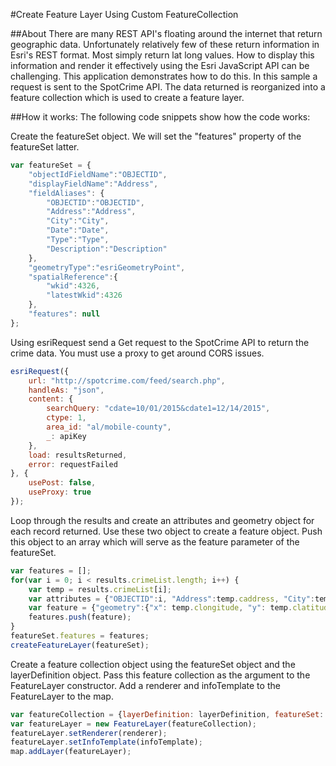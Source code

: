 #Create Feature Layer Using Custom FeatureCollection

##About
There are many REST API's floating around the internet that return geographic data. Unfortunately relatively few of these return information in Esri's REST format. Most simply return lat long values. How to display this information and render it effectively using the Esri JavaScript API can be challenging. This application demonstrates how to do this. In this sample a request is sent to the SpotCrime API. The data returned is reorganized into a feature collection which is used to create a feature layer.

##How it works:
The following code snippets show how the code works:

Create the featureSet object. We will set the "features" property of the featureSet latter.
```javascript
var featureSet = {
	"objectIdFieldName":"OBJECTID",
	"displayFieldName":"Address",
	"fieldAliases": {
		"OBJECTID":"OBJECTID",
		"Address":"Address",
		"City":"City",
		"Date":"Date",
		"Type":"Type",
		"Description":"Description"
	},
	"geometryType":"esriGeometryPoint",
	"spatialReference":{
		"wkid":4326,
		"latestWkid":4326
	},
	"features": null
};
```
Using esriRequest send a Get request to the SpotCrime API to return the crime data. You must use a proxy to get around CORS issues.
```javascript
esriRequest({
	url: "http://spotcrime.com/feed/search.php",
    handleAs: "json",
	content: {
		searchQuery: "cdate=10/01/2015&cdate1=12/14/2015",
		ctype: 1,
		area_id: "al/mobile-county",
		_: apiKey
	},			
    load: resultsReturned,
    error: requestFailed
}, {
    usePost: false,
	useProxy: true
});
```
Loop through the results and create an attributes and geometry object for each record returned. Use these two object to create a feature object. Push this object to an array which will serve as the feature parameter of the featureSet.
```javascript
var features = [];
for(var i = 0; i < results.crimeList.length; i++) {
	var temp = results.crimeList[i];
	var attributes = {"OBJECTID":i, "Address":temp.caddress, "City":temp.ccity, "Date":temp.calc_date, "Type":temp.cname, "Description":temp.cdescription};
	var feature = {"geometry":{"x": temp.clongitude, "y": temp.clatitude}, "attributes":attributes};
	features.push(feature);
}
featureSet.features = features;
createFeatureLayer(featureSet);
```
Create a feature collection object using the featureSet object and the layerDefinition object. Pass this feature collection as the argument to the FeatureLayer constructor. Add a renderer and infoTemplate to the FeatureLayer to the map.
```javascript
var featureCollection = {layerDefinition: layerDefinition, featureSet: featureSet};
var featureLayer = new FeatureLayer(featureCollection);
featureLayer.setRenderer(renderer);
featureLayer.setInfoTemplate(infoTemplate);
map.addLayer(featureLayer);
```

